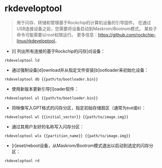 # rkdeveloptool

> 用于闪存、转储和管理基于Rockchip的计算机设备的引导固件。
> 在通过USB连接设备之前，您需要将设备启动到Maskrom/Bootrom模式。
> 某些子命令可能需要以root权限运行。
> 更多信息：<https://github.com/rockchip-linux/rkdeveloptool>。

- [l] 列出所有连接的基于Rockchip的闪存[d]设备：

`rkdeveloptool ld`

- 通过强制设备[d]ownload并从指定文件安装[b]ootloader来初始化设备：

`rkdeveloptool db {{path/to/bootloader.bin}}`

- 使用新版本更新引导[l]oader软件：

`rkdeveloptool ul {{path/to/bootloader.bin}}`

- 将映像写入GPT格式的闪存分区，指定初始存储扇区（通常为`0x0`或`0`）：

`rkdeveloptool wl {{initial_sector}} {{path/to/image.img}}`

- 通过其用户友好的名称写入闪存分区：

`rkdeveloptool wlx {{partition_name}} {{path/to/image.img}}`

- [r]eset/reboot设备，从Maskrom/Bootrom模式退出以启动到选定的闪存分区：

`rkdeveloptool rd`